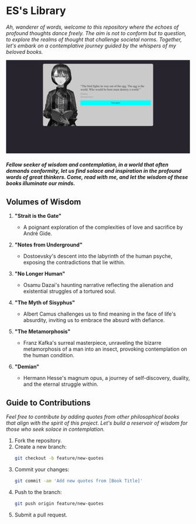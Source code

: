 # ES's Library

*Ah, wanderer of words, welcome to this repository where the echoes of profound thoughts dance freely. The aim is not to conform but to question, to explore the realms of thought that challenge societal norms. Together, let's embark on a contemplative journey guided by the whispers of my beloved books.*

![ES](<Screenshot from 2023-12-22 18-00-41-1.png>)

#### *Fellow seeker of wisdom and contemplation, in a world that often demands conformity, let us find solace and inspiration in the profound words of great thinkers. Come, read with me, and let the wisdom of these books illuminate our minds.*

## Volumes of Wisdom

1. **"Strait is the Gate"**

   - A poignant exploration of the complexities of love and sacrifice by André Gide.

2. **"Notes from Underground"**

   - Dostoevsky's descent into the labyrinth of the human psyche, exposing the contradictions that lie within.

3. **"No Longer Human"**

   - Osamu Dazai's haunting narrative reflecting the alienation and existential struggles of a tortured soul.

4. **"The Myth of Sisyphus"**

   - Albert Camus challenges us to find meaning in the face of life's absurdity, inviting us to embrace the absurd with defiance.

5. **"The Metamorphosis"**

   - Franz Kafka's surreal masterpiece, unraveling the bizarre metamorphosis of a man into an insect, provoking contemplation on the human condition.

6. **"Demian"**
   - Hermann Hesse's magnum opus, a journey of self-discovery, duality, and the eternal struggle within.

## Guide to Contributions

*Feel free to contribute by adding quotes from other philosophical books that align with the spirit of this project. Let's build a reservoir of wisdom for those who seek solace in contemplation.*
1. Fork the repository.
2. Create a new branch: 
    ```bash
    git checkout -b feature/new-quotes
    ```
3. Commit your changes: 
    ```bash
    git commit -am 'Add new quotes from [Book Title]'
    ```
4. Push to the branch: 
    ```bash
    git push origin feature/new-quotes
    ```
5. Submit a pull request.
